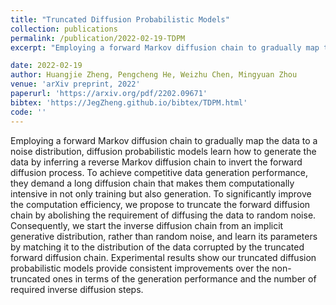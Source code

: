 ```yaml
---
title: "Truncated Diffusion Probabilistic Models"
collection: publications
permalink: /publication/2022-02-19-TDPM
excerpt: "Employing a forward Markov diffusion chain to gradually map the data to a noise distribution, diffusion probabilistic models learn how to generate the data by inferring a reverse Markov diffusion chain to invert the forward diffusion process. To achieve competitive data generation performance, they demand a long diffusion chain that makes them computationally intensive in not only training but also generation. To significantly improve the computation efficiency, we propose to truncate the forward diffusion chain by abolishing the requirement of diffusing the data to random noise. Consequently, we start the inverse diffusion chain from an implicit generative distribution, rather than random noise, and learn its parameters by matching it to the distribution of the data corrupted by the truncated forward diffusion chain. Experimental results show our truncated diffusion probabilistic models provide consistent improvements over the non-truncated ones in terms of the generation performance and the number of required inverse diffusion steps."

date: 2022-02-19
author: Huangjie Zheng, Pengcheng He, Weizhu Chen, Mingyuan Zhou
venue: 'arXiv preprint, 2022'
paperurl: 'https://arxiv.org/pdf/2202.09671'
bibtex: 'https://JegZheng.github.io/bibtex/TDPM.html'
code: ''
---
```

Employing a forward Markov diffusion chain to gradually map the data to a noise distribution, diffusion probabilistic models learn how to generate the data by inferring a reverse Markov diffusion chain to invert the forward diffusion process. To achieve competitive data generation performance, they demand a long diffusion chain that makes them computationally intensive in not only training but also generation. To significantly improve the computation efficiency, we propose to truncate the forward diffusion chain by abolishing the requirement of diffusing the data to random noise. Consequently, we start the inverse diffusion chain from an implicit generative distribution, rather than random noise, and learn its parameters by matching it to the distribution of the data corrupted by the truncated forward diffusion chain. Experimental results show our truncated diffusion probabilistic models provide consistent improvements over the non-truncated ones in terms of the generation performance and the number of required inverse diffusion steps.